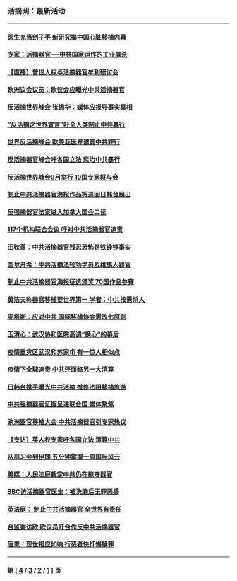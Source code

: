 ### 活摘网：最新活动
---
#### [医生充当刽子手 新研究揭中国心脏移植内幕](../../pages/nf5883/n13772291.md?08290430) 
#### [专家：活摘器官──中共国家运作的工业屠杀](../../pages/nf5883/n13761178.md?08290430) 
#### [【直播】普世人权与活摘器官牟利研讨会](../../pages/nf5883/n13425146.md?08290430) 
#### [欧洲议会议员：欧议会应曝光中共活摘器官](../../pages/nf5883/n13336571.md?08290430) 
#### [反活摘世界峰会 张锦华：媒体应报导事实真相](../../pages/nf5883/n13278502.md?08290430) 
#### [“反活摘之世界宣言”吁全人类制止中共暴行](../../pages/nf5883/n13259730.md?08290430) 
#### [世界反活摘峰会 欧美亚医界谴责中共罪行](../../pages/nf5883/n13253550.md?08290430) 
#### [反活摘器官峰会吁各国立法 惩治中共暴行](../../pages/nf5883/n13245052.md?08290430) 
#### [反活摘世界峰会9月举行 19国专家将与会](../../pages/nf5883/n13201492.md?08290430) 
#### [制止中共活摘器官海报作品将巡回日韩台展出](../../pages/nf5883/n13177791.md?08290430) 
#### [反强摘器官法案进入加拿大国会二读](../../pages/nf5883/n13033450.md?08290430) 
#### [117个机构联合会议 吁对中共活摘器官追责](../../pages/nf5883/n12775087.md?08290430) 
#### [田秋堇：中共活摘器官残忍恐怖是铁铮铮事实](../../pages/nf5883/n12702148.md?08290430) 
#### [吾尔开希：中共活摘法轮功学员及维族人器官](../../pages/nf5883/n12693197.md?08290430) 
#### [制止中共活摘器官海报征选颁奖 70国作品参赛](../../pages/nf5883/n12692050.md?08290430) 
#### [黄洁夫称器官移植要世界第一 学者：中共按需杀人](../../pages/nf5883/n12572329.md?08290430) 
#### [麦塔斯：应对中共 国际移植协会需改七原则](../../pages/nf5883/n12514711.md?08290430) 
#### [玉清心：武汉协和医院高调“换心”的幕后](../../pages/nf5883/n12298730.md?08290430) 
#### [疫情重灾区武汉和苏家屯 有一惊人相似点](../../pages/nf5883/n12150824.md?08290430) 
#### [疫情下全球追责 中共还面临另一大清算](../../pages/nf5883/n12070397.md?08290430) 
#### [日韩台携手曝光中共活摘 推修法阻移植旅游](../../pages/nf5883/n11712046.md?08290430) 
#### [中共强摘器官证据呈递联合国 媒体聚焦](../../pages/nf5883/n11546426.md?08290430) 
#### [欧洲器官移植大会 中共活摘器官引专家热议](../../pages/nf5883/n11539095.md?08290430) 
#### [【专访】英人权专家吁各国立法 清算中共](../../pages/nf5883/n11367315.md?08290430) 
#### [从川习会到伊朗 五分钟掌握一周国际风云](../../pages/nf5883/n11338520.md?08290430) 
#### [美媒：人民法庭裁定中共仍在掠夺器官](../../pages/nf5883/n11334897.md?08290430) 
#### [BBC访活摘器官医生：被洗脑后无罪恶感](../../pages/nf5883/n11335935.md?08290430) 
#### [英法庭： 制止中共活摘器官 全世界有责任](../../pages/nf5883/n11330691.md?08290430) 
#### [台监委访欧 欧议员吁合作反中共活摘器官](../../pages/nf5883/n11109190.md?08290430) 
#### [唐恩：现世报应如响 行恶者快忏悔赎罪](../../pages/nf5883/n11104016.md?08290430) 

---
#### 第 [ [4](./4.md?08290430) / [3](./3.md?08290430) / [2](./2.md?08290430) / [1](./1.md?08290430) ] 页
